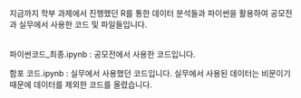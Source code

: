 지금까지 학부 과제에서 진행했던 R를 통한 데이터 분석들과 파이썬을 활용하여 공모전과 실무에서 사용한 코드 및 파일들입니다.
######
파이썬코드_최종.ipynb : 공모전에서 사용한 코드입니다.

함포 코드.ipynb : 실무에서 사용했던 코드입니다. 실무에서 사용된 데이터는 비문이기 때문에 데이터를 제외한 코드를 올렸습니다.
